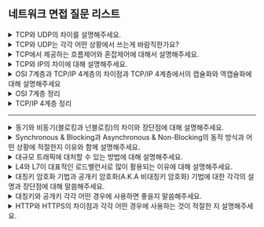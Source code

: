 ## 네트워크 면접 질문 리스트

<details>
    <summary>TCP와 UDP의 차이를 설명해주세요.</summary>
    <br/>
    <table>
    <tr><th>TCP(Transfer Control Protocol)</th><th>UDP(User Datagram Protocol)</th></tr>
    <tr><td>연결이 성공해야 통신 가능(연결형 프로토콜)</td><td>연결 없이 통신 가능(비연결형 프로토콜)</td></tr>
    <tr><td>데이터의 경계 구분X(Byte-Stream Service)</td><td>데이터의 경계 구분O(Datagram Service)</td></tr>
    <tr><td>신뢰성 있는 데이터 전송(데이터 재전송)</td><td>비신뢰성의 데이터 전송</td></tr>
    <tr><td>일대일(Unicast) 통신</td><td>일대일, 일대다(Broadcast), 다대다(Multicast) 통신</td></tr>
    </table>

    TCP는 연결지향형 프로토콜로 신뢰성 있는 데이터 전송을 보장하기 위해 혼잡제어, 흐름제어 등의 기능을 제공합니다. 이러한 부가적인 제어 기능과 통신을 위한 초기 연결 설정으로 인해 데이터 전송 속도가 UDP에 비해 상대적으로 느립니다. 그러나 안정적이기 때문에 빠른 속도 보다 데이터의 정확성이 중요한 일반적인 어플리케이션에서 많이 사용됩니다.

    반대로 UDP는 비연결지향형 프로토콜로 혼잡제어, 흐름제어를 지원하지 않고 체크섬 필드를 기반으로 간단한 오류 검사 기능만을 제공합니다. 따라서 데이터 전송 여부와 순서가 보장되지 않아 TCP에 비해 비신뢰적인 프로토콜입니다. 그러나 데이터를 더 빠르게 전송할 수 있어 데이터의 정확성 보다는 전송 속도가 중요한 실시간 동영상 서비스 등 멀티 미디어 전송에 UDP를 사용할 수 있습니다.

</details>

<details>
    <summary>TCP와 UDP는 각각 어떤 상황에서 쓰는게 바람직한가요?</summary>
    <br/><code>신뢰성</code> <code>고속성</code>

    TCP는 연결지향형 프로토콜로 데이터를 안정적으로 보낼 수 있다는 장점이 있습니다. 그러나 신뢰성 있는 데이터를 전송하기 위한 부가적인 제어와 초기 연결 설정 시간으로 데이터 전송 속도가 느리기 떄문에 빠른 속도 보다는 데이터의 신뢰성이 요구되는 일반적인 어플리케이션에서 주로 사용됩니다.

    반면 UDP는 비연결지향형 프로토콜로 데이터의 전송을 보장하지 않아 신뢰성은 떨어지지만 무엇보다 빠르게 전송할 수 있다는 장점이 있습니다. 따라서 데이터가 조금 깨져도 되지만 빠른 전송 속도가 중요한 경우 즉 신뢰성 보다는 고속성을 요구하는 멀티미디어 응용 등에서 일부 사용됩니다.

</details>

<details>
    <summary>TCP에서 제공하는 흐름제어와 혼잡제어에 대해서 설명해주세요.</summary>
    <br/><code>수신자의 버퍼 오버플로우</code> <code>윈도우</code> <code>ACK 패킷</code>

    흐름제어는 송신 측과 수신 측의 데이터 처리 속도 차이를 해결하기 위한 기법으로 데이터 처리 속도롤 조절하여 수신자의 버퍼 오버플로우를 방지합니다. 버퍼가 가득차게 되면 손실되는 패킷들이 발생하기 때문에 신뢰성 있는 데이터 전송을 위해서는 전송 속도를 조절하는 것은 매우 중요합니다. 이는 수신자가 윈도우 크기 값을 조절하여 수신량을 설정할 수 있습니다.

    네트워크 내에 패킷의 수가 과도하게 증가하는 현상이 발생한 경우 혼잡제어를 통해 네트워크 내의 패킷 수가 더이상 증가하지 않도록 방지할 수 있습니다. 수신 측으로부터 일정 시간 동안 ACK 패킷을 수신하지 못하였거나 수신 측으로부터 3번 이상 중복된 ACK 번호의 패킷을 받은 경우 등을 혼잡한 상황이라고 판단하여 수신 측으로 전송하는 패킷의 양을 줄일 수 있습니다.

</details>

<details>
    <summary>TCP와 IP의 차이에 대해 설명해주세요.</summary>
    <br/> <code>속도</code> <code>정확성</code>

    IP는 패킷을 지정한 IP 주소에 최대한 빨리 보내는 프로토콜로, 전송된 패킷의 순서가 바뀌거나 일부가 누락되더라도 상관하지 않고 일단 목적지로 빠르게 보내는 역할을 합니다.
    반면 TCP는 이러한 IP를 보강하는 프로토콜로, 도착한 패킷을 점검하여 순서가 다르거나 빠진 패킷이 있다면 다시 요청하는 식으로 정확한 데이터를 받을 수 있도록 합니다.

    정리해서 IP는 데이터의 정확성 보다는 속도에, TCP는 속도 보다는 데이터의 정확성에 주안점을 둔 프로토콜이라 할 수 있습니다.

</details>

<details>
    <summary>OSI 7계층과 TCP/IP 4계층의 차이점과 TCP/IP 4계층에서의 캡슐화와 역캡슐화에 대해 설명해주세요</summary>
    <br/><code>헤더 정보</code>
    
    OSI 7 계층은 네트워크 통신이 일어나는 과정을 7단계로 나눈 표준으로 이 표준을 TCP/IP 프로토콜 통신 과정에 초점을 맞춰 단순화한 계층이 TCP/IP 4계층입니다.

    TCP/IP 4계층의 캡슐화는 데이터 전송 시 상위 계층에서 하위 계층으로 이동하면서 각 계층에서 데이터에 헤더 정보가 추가되는 것을 말합니다. 반면 역캡슐화는 데이터 수신 시 데이터가 하위 계층에서 상위 계층으로 이동하면서 전송 시 추가되었던 헤더 정보를 읽고 알맞은 행동을 취한 후 해당 헤더를 제거해 상위 계층으로 전달해주는 것을 말합니다.

</details>

<details>
    <summary>OSI 7계층 정리</summary>

    네트워크 통신이 일어나는 과정을 7단계로 나눈 표준

    - 물리 계층: 데이터를 전기적인 신호로 변환해서 단순히 데이터를 주고 받기만 하는 기능 (단위: Bit)
    - 데이터 링크 계층: 데이터의 오류와 흐름을 관리하여 안전한 데이터 전달 가능(CRC 기반의 오류제어, 흐름제어), MAC 주소를 기반으로 point-to-point 간 신뢰성 있는 전송 (단위: Frame)
    - 네트워크 계층: 경로(Route)와 주소(IP)를 정하고 패킷을 전달, 최적의 경로를 설정하여 목적지까지 가장 안전하고 빠르게 데이터를 보냄 (전송단위: Packet/Datagram)
    - 전송 계층: 양 끝단의 사용자 간 신뢰성 있는 데이터를 주고 받게 함(오류검출 및 복구, 흐름제어와 중복검사 수행), Port 번호를 기반으로 데이터 전송 (전송단위: Segment)
    - 세션 계층: TCP/IP 세션을 만들고 없애는 역할
    - 표현 계층: 전송하는 데이터의 표현 방식 결정(ex. 데이터 변환, 압축, 암호화 등)
    - 응용 계층: 사용자와 가장 가까운 계층, 응용 서비스나 프로세스가 응용 계층에서 동작

</details>

<details>
    <summary>TCP/IP 4계층 정리</summary>

    OSI 7계층 이론을 실제 인터넷에 적용한 표준

    - 네트워크 엑세스 계층: OSI 7계층의 물리 + 데이터 링크 계층, Node-To-Node 간 신뢰성 있는 데이터 전송을 담당하는 계층
    - 인터넷 계층: OSI 7계층의 네트워크 계층, 패킷에 출발지와 목적지의 IP 주소를 첨부, 패킷 전달 여부를 보증하지 않고 가장 효율적인 경로를 설정하여 빠르게 패킷 전송
    - 전송 계층: OSI 7계층의 전송 계층, TCP/UDP를 담당하는 계층
    - 응용 계층: OSI 7계층의 5,6,7 계층, HTTP/FTP를 담당하는 계층, 서버나 클라이언트 응용 프로그램이 응용 계층에서 동작

</details>

<hr/>

<details>
    <summary>동기와 비동기(블로킹과 넌블로킹)의 차이와 장단점에 대해 설명해주세요.</summary>
    <br/><code>제어권</code> <code>병렬 수행</code> <code>순차적 흐름</code>

    블로킹, 넌블로킹은 전체 작업의 흐름 자체에 대한 block 여부에 따라 구분됩니다. 먼저 블로킹은 요청한 작업을 실행하는 프로세스가 작업을 요청한 프로세스에게 제어권을 넘겨주지 않아 작업을 모두 마칠 떄까지 현재 프로세스가 중지되는 방식으로 동작합니다. 반면 논블로킹은 작업을 요청한 프로세스에게 바로 제어권을 넘겨주어 다른 프로세스가 해당 작업을 실행하는 중에도 현재 프로세스가 동작할 수 있어 병렬 수행이 가능합니다.

    동기와 비동기는 요청한 작업의 완료 여부를 신경써서 작업을 순차적으로 수행할지 말지에 따라 구분됩니다. 쉽게 말해 동기는 여러 요청 작업을 순차적으로 처리하며, 비동기는 여러 요청 작업을 동시적으로 처리합니다. 즉 동기는 현재 작업이 완료되어야 다음 작업을 순차적으로 실행하는 반면, 비동기는 현재 작업의 완료 여부를 따지지 않고 바로 다음 작업을 수행하며 작업 요청 시 전달한 callback이 해당 작업 결과에 대한 후처리를 실행합니다.

</details>

<details>
    <summary>Synchronous & Blocking과 Asynchronous & Non-Blocking의 동작 방식과 어떤 상황에 적절한지 이유와 함께 설명해주세요.</summary>
    <br/><code>요청한 작업의 결과</code> <code>작업의 특성</code> <code>처리량</code>

    요청한 작업이 진행되는 동안 현재 작업을 처리하지 않고 요청한 작업의 완료 여부를 바로 받아 순차적으로 처리하는 방식입니다. 이는 요청한 작업의 결과가 현재 작업에 영향을 주는 경우 활용되는 방식입니다. 코드가 순차적으로 실행되는 특성으로 작업이 간단하거나 처리량이 적은 경우에 적절합니다. 만약 반대되는 상황에 동기 & 블로킹 방식을 채택한다면 한 작업이 끝날 때까지 다른 작업들은 처리가 불가능하여 전체적인 시스템 성능이 떨어지게 됩니다.

    요청한 작업이 진행되는 동안에도 현재 작업을 처리하고 요청한 작업의 결과를 바로 처리하지 않아 작업 순서가 지켜지지 않는 방식입니다. 요청한 작업의 결과가 현재 작업에 영향을 주지 않는 경우에 주로 활용되며 작업량이 많거나 시간이 오래 걸리는 I/O 관련 작업을 처리해야 하는 경우에 적합합니다. 따라서 대용량 데이터나 많은 요청을 처리하는 서비스에서 채택하는 방식입니다.

</details>

<details>
    <summary>대규모 트래픽에 대처할 수 있는 방법에 대해 설명해주세요.</summary>
    <br/><code>Scale-Up</code> <code>Scale-Out</code> <code>Load Balancing</code>

    대규모 트래픽에 대처하기 위해서는 일단 서버의 성능을 높여야 합니다. 이때 서버의 성능을 높이는 방법에는 2가지가 있습니다. 기존 하나의 서버 사양을 높이는 Scale-Up과 요청을 처리하는 서버의 개수를 늘려 대규모의 네트워크 트래픽을 분산 처리하는 Scale-Out이 있습니다. 이때 각 요청을 적절하게 분배하여 한 서버에 트래픽이 몰리지 않도록 하는 기술인 로드 밸런싱이 필요해지게 됩니다.

    로드 밸런싱을 트래픽을 여러 서버에 적절하게 분배하여 특정 서버의 부하를 덜어줄 뿐만 아니라 active한 서버에게만 요청을 전송하여 높은 가용성과 신뢰성을 보장해줍니다. 따라서 서비스의 중단 없이 서버를 추가하거나 뺄 수 있어 현재의 네트워크 트래픽에 따라 서버 용량을 보다 유연하게 조절할 수 있습니다.

</details>

<details>
    <summary>L4와 L7이 대표적인 로드밸런서로 많이 활용되는 이유에 대해 설명해주세요.</summary>
    <br/><code>포트 정보</code> <code>섬세한 로드밸런싱</code>

    L4부터는 포트 정보를 바탕으로 분산 처리하는 것이 가능하여 요청 정보에 따라 보다 섬세하게 트래픽을 분배할 수 있기 때문입니다. 따라서 한 대의 서버에 각각 다른 포트 번호를 부여하여 다수의 서버 프로그램을 운영하는 경우에는 L4 이상의 로드밸런서를 사용해야 합니다.

    L4 로드밸런서는 IP 주소나 포트 번호, MAC 주소, 전송 프로토콜과 같은 네트워크 계층이나 트랜스포트 계층의 정보를 바탕으로 부하를 분산합니다.
    L4 로드밸런싱 기법: 라운드 로빈, 가중 라운드 로빈, IP 해시, 최소 연결, 최소 응답 시간

    L7 로드밸런서는 HTTP 헤더, 쿠키, URL 등과 같은 애플리케이션 계층 정보를 바탕으로 부하를 분산합니다. 따라서 특정한 패턴을 가진 바이러스를 감지하거나 DoS/DDoS와 같은 비정상적인 트래픽을 필터링함으로써 네트워크를 보호할 수 있습니다.
    L7 로드밸런싱 기법: URL 스위칭 방식, 컨텍스트 스위칭 방식, 쿠키 지속성

</details>

<details>
    <summary>대칭키 암호화 기법과 공개키 암호화(A.K.A 비대칭키 암호화) 기법에 대한 각각의 설명과 장단점에 대해 말씀해주세요.</summary>
    <br/><code>대칭키</code> <code>공개키</code> <code>비밀키</code>

    대칭키 암호화는 암호화와 복호화에 같은 키 1개만을 사용하는 알고리즘입니다. 암호화 복호화에 같은 키를 사용하기 때문에 처리 속도가 빠른 반면, 암호화 통신을 하는 사용자들은 같은 대칭키를 공유해야 한다는 제약으로 인해 키 교환 문제가 발생할 수 있습니다. 다시 말해 키를 교환하는 과정에서 키가 탈취되면 암호화된 데이터의 기밀성이 깨질 수 있습니다. (기밀성 제공, but 무결성, 인증, 부인 방지 보장X)

    공개키 암호화는 암호화와 복호화에 사용하는 키를 분리한 알고리즘으로 모두에게 공유된 공개키와 자신만이 가지고 있는 비밀키 총 2가지 종류의 키가 존재합니다. 공개키 암호화에는 수신자의 공개키로 암호화하여 수신자만이 해당 암호문을 복호화할 수 있는 암호 모드 방식과, 송신자의 개인키로 암호화하여 누구나 해당 암호문을 복호화할 수 있으며 해당 암호문의 송신자를 인증해주는 인증 모드 방식이 있습니다.
    공개키 암호화는 암호 모드로 동작할 경우 수신자의 비밀키로만 복호화할 수 있어 대칭키 암호화에 비해 안전하며 키 분배 및 관리도 더 쉽습니다. 그러나 암호화와 복호화에 사용되는 키가 달라 연산이 매우 복잡하여 처리 속도가 더 느리다는 단점이 있습니다. (기밀성, 무결성, 인증, 부인 방지 제공)

</details>

<details>
    <summary>대칭키와 공개키 각각 어떤 경우에 사용하면 좋을지 말씀해주세요.</summary>
    <br/><code>처리 속도</code> <code>보안상 위험</code>

    대칭키는 처리 속도가 빨라 통신 속도가 중요하거나 덜 민감한 데이터를 처리하는 애플리케이션에서 주로 사용하며, 공개키는 대칭키 암호화에 비해 처리 속도가 느리기 떄문에 일반적인 요청 처리보다는 대칭키를 공유하기 위해 주로 사용됩니다. 이를 통해 대칭키 탈취에 대한 위험성을 줄일 수 있습니다.

</details>

<details>
    <summary>HTTP와 HTTPS의 차이점과 각각 어떤 경우에 사용하는 것이 적절한 지 설명해주세요.</summary>
    <br/><code>데이터 암호화</code> <code>대칭키, 공개키</code>

    HTTP는 클라이언트와 서버 간 통신을 위한 규약으로 인터넷에서 텍스트 기반의 데이터를 주고 받을 수 있는 프로토콜입니다. (클라이언트의 요청과 서버의 응답 방식으로 동작)
    HTTPS는 HTTP에 데이터 암호화가 추가된 프로토콜로 네트워크 상에서 제3자가 데이터를 가로채더라도 해당 정보를 볼 수 없습니다. 이때 서버와 클라이언트는 공개키 암호화 방식을 통해 대칭키를 공유하고 이후의 요청과 응답 데이터는 대칭키로 암호화되어 서로에게 전달됩니다.

    HTTP는 일반 텍스트 형태로 데이터를 교환하여 보안에 취약합니다. 따라서 민감한 데이터가 아닌 노출되어도 괜찮은 단순한 정보 조회만을 처리하는 경우에 적절합니다. 반면 HTTPS는 암호화된 형태로 데이터를 교환하기 때문에 HTTP에 비해 더 강화된 보안을 제공합니다. 따라서 개인 및 금융 정보와 같은 민감한 데이터를 처리하는 경우에 주로 사용되며 현재의 대부분의 웹 서비스는 HTTPS 프로토콜을 기반으로 동작합니다.

</details>
